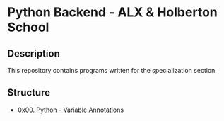 # Python Backend - ALX & Holberton School

## Description
This repository contains programs written for the specialization section.


## Structure


* [0x00. Python - Variable Annotations](./0x00-python_variable_annotations/)
<!-- * [0x01. Python - Async](./0x01-python_async_function/)
* [0x02. Python - Async Comprehension](./0x02-python_async_comprehension/) -->